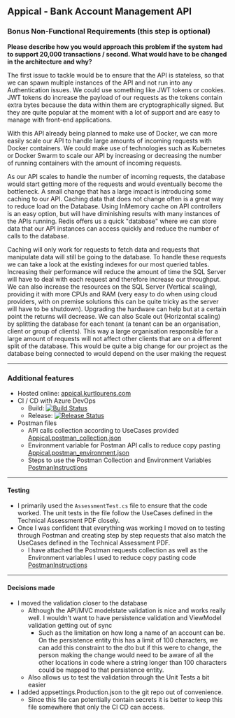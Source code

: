 ## Appical - Bank Account Management API

### Bonus Non-Functional Requirements (this step is optional)
**Please describe how you would approach this problem if the system had to support 20,000 transactions / second. What would have
to be changed in the architecture and why?**

The first issue to tackle would be to ensure that the API is stateless, so that we can spawn multiple instances of the API and not run into any Authentication issues. We could use something like JWT tokens or cookies. JWT tokens do increase the payload of our requests as the tokens contain extra bytes because the data within them are cryptographically signed. But they are quite popular at the moment with a lot of support and are easy to manage with front-end applications.

With this API already being planned to make use of Docker, we can more easily scale our API to handle large amounts of incoming requests with Docker containers. We could make use of technologies such as Kubernetes or Docker Swarm to scale our API by increasing or decreasing the number of running containers with the amount of incoming requests.

As our API scales to handle the number of incoming requests, the database would start getting more of the requests and would eventually become the bottleneck. A small change that has a large impact is introducing some caching to our API. Caching data that does not change often is a great way to reduce load on the Database. Using InMemory cache on API controllers is an easy option, but will have diminishing results with many instances of the APIs running. Redis offers us a quick "database" where we can store data that our API instances can access quickly and reduce the number of calls to the database.

Caching will only work for requests to fetch data and requests that manipulate data will still be going to the database. To handle these requests we can take a look at the existing indexes for our most queried tables. Increasing their performance will reduce the amount of time the SQL Server will have to deal with each request and therefore increase our throughput. We can also increase the resources on the SQL Server (Vertical scaling), providing it with more CPUs and RAM (very easy to do when using cloud providers, with on premise solutions this can be quite tricky as the server will have to be shutdown). Upgrading the hardware can help but at a certain point the returns will decrease. We can also Scale out (Horizontal scaling) by splitting the database for each tenant (a tenant can be an organisation, client or group of clients). This way a large organisation responsible for a large amount of requests will not affect other clients that are on a different split of the database. This would be quite a big change for our project as the database being connected to would depend on the user making the request

---

### Additional features
- Hosted online: [appical.kurtlourens.com](https://appical.kurtlourens.com)
- CI / CD with Azure DevOps 
	- Build: [![Build Status](https://dev.azure.com/khaoznet/KhaozNet/_apis/build/status/Khaoz-Topsy.Appical?branchName=master)](https://dev.azure.com/khaoznet/KhaozNet/_build/latest?definitionId=79&branchName=master)
	- Release: [![Release Status](https://vsrm.dev.azure.com/khaoznet/_apis/public/Release/badge/b5441643-fd7c-4330-92d7-bffc23a7e0a4/37/44)](https://vsrm.dev.azure.com/khaoznet/_apis/public/Release/badge/b5441643-fd7c-4330-92d7-bffc23a7e0a4/37/44)
- Postman files
	- API calls collection according to UseCases provided [Appical.postman_collection.json](Appical.postman_collection.json)
	- Environment variable for Postman API calls to reduce copy pasting [Appical.postman_environment.json](Appical.postman_environment.json)
	- Steps to use the Postman Collection and Environment Variables [PostmanInstructions](PostManInstructions.md)

---

#### Testing

- I primarily used the `AssessmentTest.cs` file to ensure that the code worked. The unit tests in the file follow the UseCases defined in the Technical Assessment PDF closely.
- Once I was confident that everything was working I moved on to testing through Postman and creating step by step requests that also match the UseCases defined in the Technical Assessment PDF.
	- I have attached the Postman requests collection as well as the Environment variables I used to reduce copy pasting code [PostmanInstructions](PostManInstructions.md)

---

#### Decisions made
- I moved the validation closer to the database
	- Although the API/MVC modelstate validation is nice and works really well. I wouldn't want to have persistence validation and ViewModel validation getting out of sync
		- Such as the limitation on how long a name of an account can be. On the persistence entity this has a limit of 100 characters, we can add this constraint to the dto but if this were to change, the person making the change would need to be aware of all the other locations in code where a string longer than 100 characters could be mapped to that persistence entity.
	- Also allows us to test the validation through the Unit Tests a bit easier
- I added appsettings.Production.json to the git repo out of convenience. 
	- Since this file can potentially contain secrets it is better to keep this file somewhere that only the CI CD can access.
